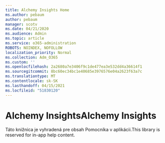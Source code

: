 ```yaml
---
title: Alchemy Insights Home
ms.author: pebaum
author: pebaum
manager: scotv
ms.date: 04/21/2020
ms.audience: Admin
ms.topic: article
ms.service: o365-administration
ROBOTS: NOINDEX, NOFOLLOW
localization_priority: Normal
ms.collection: Adm_O365
ms.custom: ''
ms.openlocfilehash: 2a2680a7e3406f9c1de477ea3e532dd4a36614f1
ms.sourcegitcommit: 8bc60ec34bc1e40685e3976576e04a2623f63a7c
ms.translationtype: MT
ms.contentlocale: sk-SK
ms.lasthandoff: 04/15/2021
ms.locfileid: "51830120"
---
```

# <a name="alchemy-insights"></a><span data-ttu-id="01f84-102">Alchemy Insights</span><span class="sxs-lookup"><span data-stu-id="01f84-102">Alchemy Insights</span></span>

<span data-ttu-id="01f84-103">Táto knižnica je vyhradená pre obsah Pomocníka v aplikácii.</span><span class="sxs-lookup"><span data-stu-id="01f84-103">This library is reserved for in-app help content.</span></span>